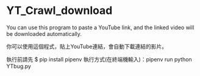 # YT_Crawl_download

You can use this program to paste a YouTube link, and the linked video will be downloaded automatically.

你可以使用這個程式，貼上YouTube連結，會自動下載連結的影片。

執行前請先 $ pip install pipenv
執行方式(在終端機輸入)：pipenv run python YTbug.py
